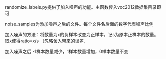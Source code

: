 randomize_labels.py提供了加入噪声的功能。主函数传入voc2012数据集目录即可

noise_samples为添加噪声之后的文件。每个文件名后面的数字代表噪声比例


加入噪声的方法：将数量为x的负样本改变为正样本，记s为原本正样本的数量。取x使得ratio=x/s （忽略舍入带来的误差.

加入噪声之后 -1样本数量减少，1样本数量增加，0样本数量不变
